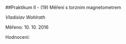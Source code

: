 ##Praktikum II - (19) Měření s torzním magnetometrem

*Vladislav Wohlrath*

Měřeno: 10. 10. 2016

Hodnocení: 
